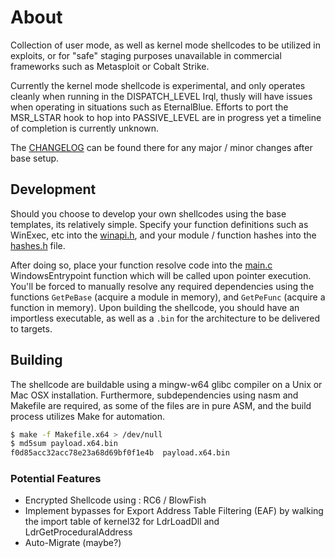 # About 

Collection of user mode, as well as kernel mode shellcodes to be utilized in exploits, or for "safe" staging purposes unavailable in commercial frameworks such as Metasploit or Cobalt Strike.

Currently the kernel mode shellcode is experimental, and only operates cleanly when running in the DISPATCH_LEVEL Irql, thusly will have issues when operating in situations such as EternalBlue. Efforts to port the MSR_LSTAR hook to hop into PASSIVE_LEVEL are in progress yet a timeline of completion is currently unknown.

The [CHANGELOG](CHANGELOG.md) can be found there for any major / minor changes after base setup.

## Development

Should you choose to develop your own shellcodes using the base templates, its relatively simple. Specify your function definitions such as WinExec, etc into the [winapi.h](include/winapi.h), and your module / function hashes into the [hashes.h](include/hashes.h) file. 

After doing so, place your function resolve code into the [main.c](src/main.c) WindowsEntrypoint function which will be called upon pointer execution. You'll be forced to manually resolve any required dependencies using the functions `GetPeBase` (acquire a module in memory), and `GetPeFunc` (acquire a function in memory). Upon building the shellcode, you should have an importless executable, as well as a `.bin` for the architecture to be delivered to targets.

## Building 

The shellcode are buildable using a mingw-w64 glibc compiler on a Unix or Mac OSX installation. Furthermore, subdependencies using nasm and Makefile are required, as some of the files are in pure ASM, and the build process utilizes Make for automation.

```sh 
$ make -f Makefile.x64 > /dev/null
$ md5sum payload.x64.bin
f0d85acc32acc78e23a68d69bf0f1e4b  payload.x64.bin
```

### Potential Features
  - Encrypted Shellcode using : RC6 / BlowFish
  - Implement bypasses for Export Address Table Filtering (EAF) by walking the import table of kernel32 for LdrLoadDll and LdrGetProceduralAddress
  - Auto-Migrate (maybe?)

